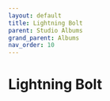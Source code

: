 ```yaml
---
layout: default
title: Lightning Bolt
parent: Studio Albums
grand_parent: Albums
nav_order: 10
---
```


# Lightning Bolt